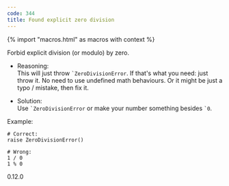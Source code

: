 ```yaml
---
code: 344
title: Found explicit zero division
---
```


{% import "macros.html" as macros with context %}

Forbid explicit division (or modulo) by zero.

  - Reasoning:  
    This will just throw `` `ZeroDivisionError ``. If that's what you
    need: just throw it. No need to use undefined math behaviours. Or it
    might be just a typo / mistake, then fix it.

  - Solution:  
    Use `` `ZeroDivisionError `` or make your number something besides
    `` `0 ``.

Example:

    # Correct:
    raise ZeroDivisionError()
    
    # Wrong:
    1 / 0
    1 % 0

<div class="versionadded">

0.12.0

</div>